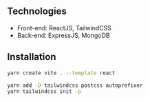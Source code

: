 ## Technologies

-   Front-end: ReactJS, TailwindCSS
-   Back-end: ExpressJS, MongoDB

## Installation

```bash
yarn create vite . --template react
```

```bash
yarn add -D tailwindcss postcss autoprefixer
yarn tailwindcss init -p
```

```bash
```

